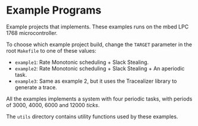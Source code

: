 # Example Programs
Example projects that implements. These examples runs on the mbed LPC 1768 microcontroller.

To choose which example project build, change the `TARGET` parameter in the root `Makefile` to one of these values:
* `example1`: Rate Monotonic scheduling + Slack Stealing.
* `example2`: Rate Monotonic scheduling + Slack Stealing + An aperiodic task.
* `example3`: Same as example 2, but it uses the Tracealizer library to generate a trace.

All the examples implements a system with four periodic tasks, with periods of 3000, 4000, 6000 and 12000 *ticks*.

The `utils` directory contains utility functions used by these examples.

